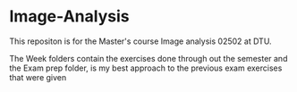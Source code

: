 # Image-Analysis

This repositon is for the Master's course Image analysis 02502 at DTU. 

The Week folders contain the exercises done through out the semester and the Exam prep folder, is my best approach to the previous exam exercises that were given 
